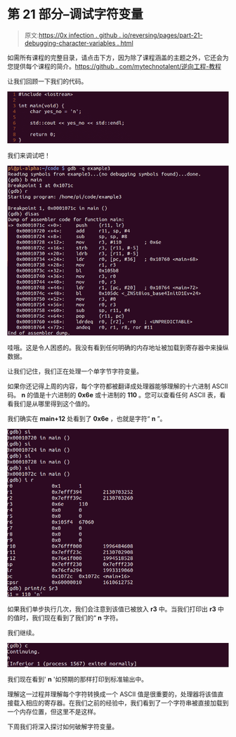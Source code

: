 # 第 21 部分–调试字符变量

> 原文:[https://0x infection . github . io/reversing/pages/part-21-debugging-character-variables . html](https://0xinfection.github.io/reversing/pages/part-21-debugging-character-variables.html)

如需所有课程的完整目录，请点击下方，因为除了课程涵盖的主题之外，它还会为您提供每个课程的简介。[https://github . com/mytechnotalent/逆向工程-教程](https://github.com/mytechnotalent/Reverse-Engineering-Tutorial)

让我们回顾一下我们的代码。

![](img/0371525d38f8bfe27a72430093892667.png)

我们来调试吧！

![](img/634bbb49ccf2cad106a9fdc1d88ed352.png)

哇哦。这是令人困惑的。我没有看到任何明确的内存地址被加载到寄存器中来操纵数据。

让我们记住，我们正在处理一个单字节字符变量。

如果你还记得上周的内容，每个字符都被翻译成处理器能够理解的十六进制 ASCII 码。 **n** 的值是十六进制的 **0x6e** 或十进制的 **110** 。您可以查看任何 ASCII 表，看看我们是从哪里得到这个值的。

我们确实在 **main+12** 处看到了 **0x6e** ，也就是字符“ **n** ”。

![](img/b490a6dcd26e6691529149184c0a6dba.png)

如果我们单步执行几次，我们会注意到该值已被放入 **r3** 中。当我们打印出 **r3** 中的值时，我们现在看到了我们的“ **n** 字符。

我们继续。

![](img/2554e692e1722e089cf3030b68d696e2.png)

我们现在看到' **n** '如预期的那样打印到标准输出中。

理解这一过程并理解每个字符转换成一个 ASCII 值是很重要的，处理器将该值直接载入相应的寄存器。在我们之前的经验中，我们看到了一个字符串被直接加载到一个内存位置，但这里不是这样。

下周我们将深入探讨如何破解字符变量。